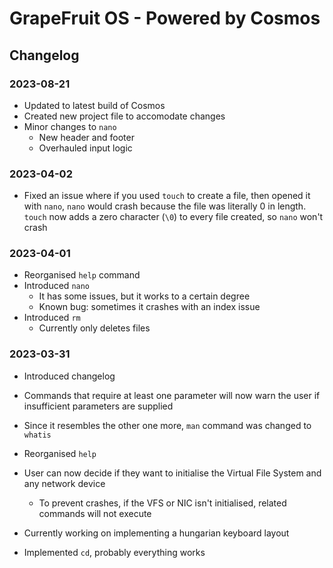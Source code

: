 ﻿# GrapeFruit OS - Powered by Cosmos
## Changelog

### 2023-08-21
- Updated to latest build of Cosmos
- Created new project file to accomodate changes
- Minor changes to `nano`
    - New header and footer
    - Overhauled input logic

### 2023-04-02
- Fixed an issue where if you used `touch` to create a file, then opened it with `nano`,
  `nano` would crash because the file was literally 0 in length.
  `touch` now adds a zero character (`\0`) to every file created, so `nano` won't crash

### 2023-04-01
- Reorganised `help` command
- Introduced `nano`
    - It has some issues, but it works to a certain degree
    - Known bug: sometimes it crashes with an index issue
- Introduced `rm`
    - Currently only deletes files

### 2023-03-31
- Introduced changelog
- Commands that require at least one parameter will now warn the user if insufficient parameters are supplied
- Since it resembles the other one more, `man` command was changed to `whatis`
- Reorganised `help`
- User can now decide if they want to initialise the Virtual File System and any network device
    - To prevent crashes, if the VFS or NIC isn't initialised, related commands will not execute
- Currently working on implementing a hungarian keyboard layout

- Implemented `cd`, probably everything works